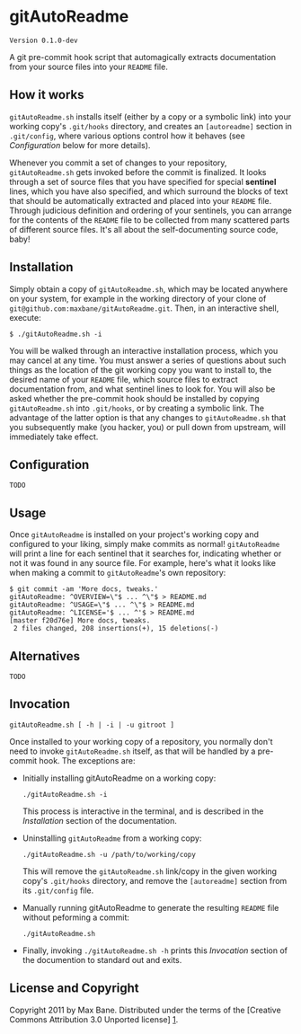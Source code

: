 gitAutoReadme
=============

    Version 0.1.0-dev

A git pre-commit hook script that automagically extracts documentation from your
source files into your ``README`` file.

How it works
------------

``gitAutoReadme.sh`` installs itself (either by a copy or a symbolic link) into
your working copy's ``.git/hooks`` directory, and creates an ``[autoreadme]``
section in ``.git/config``, where various options control how it behaves (see
_Configuration_ below for more details).

Whenever you commit a set of changes to your repository, ``gitAutoReadme.sh``
gets invoked before the commit is finalized. It looks through a set of source
files that you have specified for special **sentinel** lines, which you have
also specified, and which surround the blocks of text that should be
automatically extracted and placed into your ``README`` file. Through judicious
definition and ordering of your sentinels, you can arrange for the contents of
the ``README`` file to be collected from many scattered parts of different
source files. It's all about the self-documenting source code, baby!

Installation
------------

Simply obtain a copy of ``gitAutoReadme.sh``, which may be located anywhere on
your system, for example in the working directory of your clone of
``git@github.com:maxbane/gitAutoReadme.git``. Then, in an interactive shell,
execute:

    $ ./gitAutoReadme.sh -i

You will be walked through an interactive installation process, which you may
cancel at any time. You must answer a series of questions about such things as
the location of the git working copy you want to install to, the desired name of
your ``README`` file, which source files to extract documentation from, and what
sentinel lines to look for. You will also be asked whether the pre-commit hook
should be installed by copying ``gitAutoReadme.sh`` into ``.git/hooks``, or by
creating a symbolic link. The advantage of the latter option is that any changes
to ``gitAutoReadme.sh`` that you subsequently make (you hacker, you) or pull
down from upstream, will immediately take effect.

Configuration
-------------

    TODO

Usage
-----

Once ``gitAutoReadme`` is installed on your project's working copy and
configured to your liking, simply make commits as normal! ``gitAutoReadme`` will
print a line for each sentinel that it searches for, indicating whether or not
it was found in any source file. For example, here's what it looks like when
making a commit to ``gitAutoReadme``'s own repository:

    $ git commit -am 'More docs, tweaks.'
    gitAutoReadme: ^OVERVIEW=\"$ ... ^\"$ > README.md
    gitAutoReadme: ^USAGE=\"$ ... ^\"$ > README.md
    gitAutoReadme: ^LICENSE='$ ... ^'$ > README.md
    [master f20d76e] More docs, tweaks.
     2 files changed, 208 insertions(+), 15 deletions(-)
    

Alternatives
------------

    TODO

Invocation
----------

    gitAutoReadme.sh [ -h | -i | -u gitroot ]

Once installed to your working copy of a repository, you normally don't need to
invoke ``gitAutoReadme.sh`` itself, as that will be handled by a pre-commit hook.
The exceptions are:

  - Initially installing gitAutoReadme on a working copy: 

        ./gitAutoReadme.sh -i

    This process is interactive in the terminal, and is described in the
    _Installation_ section of the documentation.

  - Uninstalling ``gitAutoReadme`` from a working copy: 

        ./gitAutoReadme.sh -u /path/to/working/copy

    This will remove the ``gitAutoReadme.sh`` link/copy in the given working
    copy's ``.git/hooks`` directory, and remove the ``[autoreadme]`` section
    from its ``.git/config`` file.

  - Manually running gitAutoReadme to generate the resulting ``README`` file
    without peforming a commit:

        ./gitAutoReadme.sh

  - Finally, invoking ``./gitAutoReadme.sh -h`` prints this _Invocation_ section
    of the documention to standard out and exits.

License and Copyright
---------------------

Copyright 2011 by Max Bane. Distributed under the terms of the [Creative Commons
Attribution 3.0 Unported license] [1].

[1]: http://creativecommons.org/licenses/by/3.0/     "CC BY 3.0"
